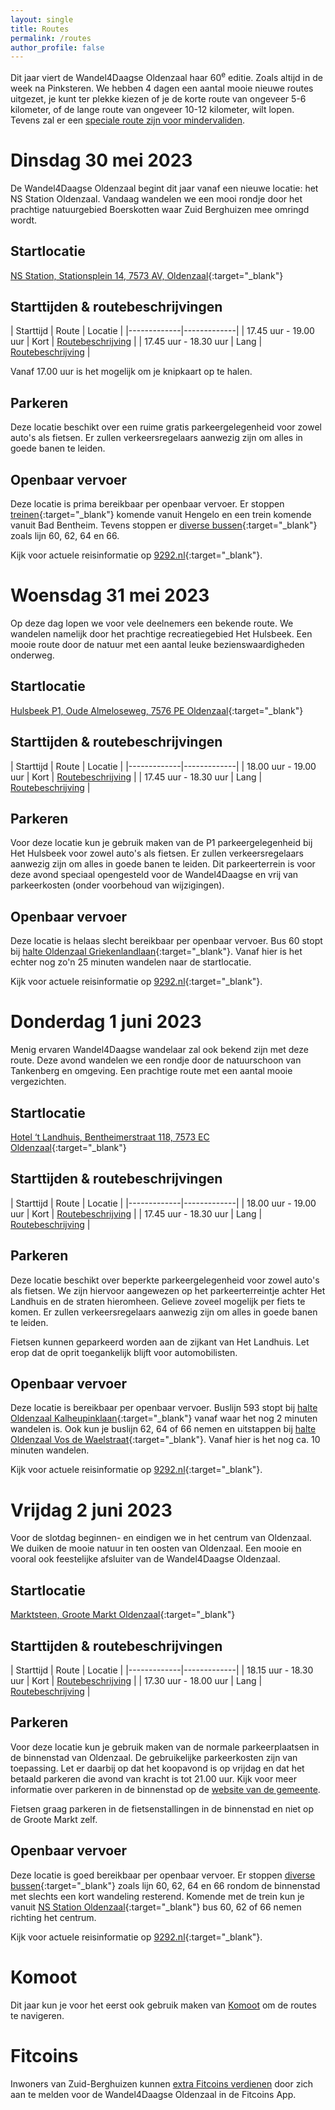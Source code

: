```yaml
---
layout: single
title: Routes
permalink: /routes
author_profile: false
---
```


Dit jaar viert de Wandel4Daagse Oldenzaal haar 60<sup>e</sup> editie. Zoals altijd in de week na Pinksteren. We hebben 4 dagen een aantal mooie nieuwe routes uitgezet, je kunt ter plekke kiezen of je de korte route van ongeveer 5-6 kilometer, of de lange route van ongeveer 10-12 kilometer, wilt lopen. Tevens zal er een [speciale route zijn voor mindervaliden](/routes/mindervaliden).

# Dinsdag 30 mei 2023

De Wandel4Daagse Oldenzaal begint dit jaar vanaf een nieuwe locatie: het NS Station Oldenzaal. Vandaag wandelen we een mooi rondje door het prachtige natuurgebied Boerskotten waar Zuid Berghuizen mee omringd wordt.

## Startlocatie

[NS Station, Stationsplein 14, 7573 AV, Oldenzaal](https://maps.google.com/xB9GmvwCaecrx9v76){:target="_blank"}  

## Starttijden & routebeschrijvingen

| Starttijd | Route | Locatie |
|-------------|-------------|
| 17.45 uur - 19.00 uur | Kort | [Routebeschrijving](https://wandel4daagseoldenzaal.nl/routes/kort/dinsdag) |
| 17.45 uur - 18.30 uur | Lang | [Routebeschrijving](https://wandel4daagseoldenzaal.nl/routes/lang/dinsdag) |

Vanaf 17.00 uur is het mogelijk om je knipkaart op te halen.

## Parkeren

Deze locatie beschikt over een ruime gratis parkeergelegenheid voor zowel auto's als fietsen. Er zullen verkeersregelaars aanwezig zijn om alles in goede banen te leiden.

## Openbaar vervoer

Deze locatie is prima bereikbaar per openbaar vervoer. Er stoppen [treinen](https://www.ns.nl/stationsinformatie/odz/oldenzaal){:target="_blank"} komende vanuit Hengelo en een trein komende vanuit Bad Bentheim. Tevens stoppen er [diverse bussen](https://9292.nl/oldenzaal/bushalte-station){:target="_blank"} zoals lijn 60, 62, 64 en 66.  

Kijk voor actuele reisinformatie op [9292.nl](https://9292.nl/){:target="_blank"}.

# Woensdag 31 mei 2023

Op deze dag lopen we voor vele deelnemers een bekende route. We wandelen namelijk door het prachtige recreatiegebied Het Hulsbeek. Een mooie route door de natuur met een aantal leuke bezienswaardigheden onderweg.

## Startlocatie

[Hulsbeek P1, Oude Almeloseweg, 7576 PE Oldenzaal](https://goo.gl/maps/uGMfzSToiXfAvQCBA){:target="_blank"}  

## Starttijden & routebeschrijvingen

| Starttijd | Route | Locatie |
|-------------|-------------|
| 18.00 uur - 19.00 uur | Kort | [Routebeschrijving](https://wandel4daagseoldenzaal.nl/routes/kort/woensdag) |
| 17.45 uur - 18.30 uur | Lang | [Routebeschrijving](https://wandel4daagseoldenzaal.nl/routes/lang/woensdag) |

## Parkeren

Voor deze locatie kun je gebruik maken van de P1 parkeergelegenheid bij Het Hulsbeek voor zowel auto's als fietsen. Er zullen verkeersregelaars aanwezig zijn om alles in goede banen te leiden. Dit parkeerterrein is voor deze avond speciaal opengesteld voor de Wandel4Daagse en vrij van parkeerkosten (onder voorbehoud van wijzigingen).

## Openbaar vervoer

Deze locatie is helaas slecht bereikbaar per openbaar vervoer. Bus 60 stopt bij [halte Oldenzaal Griekenlandlaan](https://9292.nl/oldenzaal/bushalte-griekenlandlaan){:target="_blank"}. Vanaf hier is het echter nog zo'n 25 minuten wandelen naar de startlocatie.

Kijk voor actuele reisinformatie op [9292.nl](https://9292.nl/){:target="_blank"}.  

# Donderdag 1 juni 2023

Menig ervaren Wandel4Daagse wandelaar zal ook bekend zijn met deze route. Deze avond wandelen we een rondje door de natuurschoon van Tankenberg en omgeving. Een prachtige route met een aantal mooie vergezichten.

## Startlocatie

[Hotel ‘t Landhuis, Bentheimerstraat 118, 7573 EC Oldenzaal](https://goo.gl/maps/nwD1usgUDQnt8hvPA){:target="_blank"}  

## Starttijden & routebeschrijvingen

| Starttijd | Route | Locatie |
|-------------|-------------|
| 18.00 uur - 19.00 uur | Kort | [Routebeschrijving](https://wandel4daagseoldenzaal.nl/routes/kort/donderdag) |
| 17.45 uur - 18.30 uur | Lang | [Routebeschrijving](https://wandel4daagseoldenzaal.nl/routes/lang/donderdag) |

## Parkeren

Deze locatie beschikt over beperkte parkeergelegenheid voor zowel auto's als fietsen. We zijn hiervoor aangewezen op het parkeerterreintje achter Het Landhuis en de straten hieromheen. Gelieve zoveel mogelijk per fiets te komen. Er zullen verkeersregelaars aanwezig zijn om alles in goede banen te leiden.  

Fietsen kunnen geparkeerd worden aan de zijkant van Het Landhuis. Let erop dat de oprit toegankelijk blijft voor automobilisten.

## Openbaar vervoer

Deze locatie is bereikbaar per openbaar vervoer. Buslijn 593 stopt bij [halte Oldenzaal Kalheupinklaan](https://9292.nl/oldenzaal/bushalte-kalheupinklaan){:target="_blank"} vanaf waar het nog 2 minuten wandelen is. Ook kun je buslijn 62, 64 of 66 nemen en uitstappen bij [halte Oldenzaal Vos de Waelstraat](https://9292.nl/oldenzaal/bushalte-vos-de-waelstraat){:target="_blank"}. Vanaf hier is het nog ca. 10 minuten wandelen.

Kijk voor actuele reisinformatie op [9292.nl](https://9292.nl/){:target="_blank"}.

# Vrijdag 2 juni 2023

Voor de slotdag beginnen- en eindigen we in het centrum van Oldenzaal. We duiken de mooie natuur in ten oosten van Oldenzaal. Een mooie en vooral ook feestelijke afsluiter van de Wandel4Daagse Oldenzaal.

## Startlocatie

[Marktsteen, Groote Markt Oldenzaal](https://goo.gl/maps/piGtQbNoBbjeQnQT6){:target="_blank"}  

## Starttijden & routebeschrijvingen

| Starttijd | Route | Locatie |
|-------------|-------------|
| 18.15 uur - 18.30 uur | Kort | [Routebeschrijving](https://wandel4daagseoldenzaal.nl/routes/kort/vrijdag) |
| 17.30 uur - 18.00 uur | Lang | [Routebeschrijving](https://wandel4daagseoldenzaal.nl/routes/lang/vrijdag) |

## Parkeren

Voor deze locatie kun je gebruik maken van de normale parkeerplaatsen in de binnenstad van Oldenzaal. De gebruikelijke parkeerkosten zijn van toepassing. Let er daarbij op dat het koopavond is op vrijdag en dat het betaald parkeren die avond van kracht is tot 21.00 uur. Kijk voor meer informatie over parkeren in de binnenstad op de [website van de gemeente](https://www.oldenzaal.nl/parkeerautomaten-plattegronden-en-tarieven).  

Fietsen graag parkeren in de fietsenstallingen in de binnenstad en niet op de Groote Markt zelf.

## Openbaar vervoer

Deze locatie is goed bereikbaar per openbaar vervoer. Er stoppen [diverse bussen](https://9292.nl/oldenzaal/bushalte-station){:target="_blank"} zoals lijn 60, 62, 64 en 66 rondom de binnenstad met slechts een kort wandeling resterend. Komende met de trein kun je vanuit [NS Station Oldenzaal](https://www.ns.nl/stationsinformatie/odz/oldenzaal){:target="_blank"} bus 60, 62 of 66 nemen richting het centrum.  

Kijk voor actuele reisinformatie op [9292.nl](https://9292.nl/){:target="_blank"}.

# Komoot

Dit jaar kun je voor het eerst ook gebruik maken van [Komoot](/komoot) om de routes te navigeren.  

# Fitcoins

Inwoners van Zuid-Berghuizen kunnen [extra Fitcoins verdienen](/fitcoins) door zich aan te melden voor de Wandel4Daagse Oldenzaal in de Fitcoins App.  